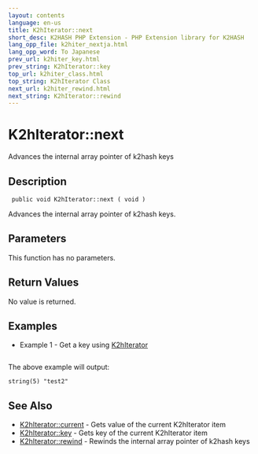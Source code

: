 ```yaml
---
layout: contents
language: en-us
title: K2hIterator::next
short_desc: K2HASH PHP Extension - PHP Extension library for K2HASH
lang_opp_file: k2hiter_nextja.html
lang_opp_word: To Japanese
prev_url: k2hiter_key.html
prev_string: K2hIterator::key
top_url: k2hiter_class.html
top_string: K2hIterator Class
next_url: k2hiter_rewind.html
next_string: K2hIterator::rewind
---
```


# K2hIterator::next
Advances the internal array pointer of k2hash keys

## Description

```
 public void K2hIterator::next ( void )
```

Advances the internal array pointer of k2hash keys. 

## Parameters
This function has no parameters.

## Return Values
No value is returned. 

## Examples
- Example 1 - Get a key using [K2hIterator](k2hiter_class.html)

```

```

The above example will output:

```
string(5) "test2"
```


## See Also
- [K2hIterator::current](k2hiter_current.html) - Gets value of the current K2hIterator item
- [K2hIterator::key](k2hiter_key.html) - Gets key of the current K2hIterator item
- [K2hIterator::rewind](k2hiter_rewind.html) - Rewinds the internal array pointer of k2hash keys
